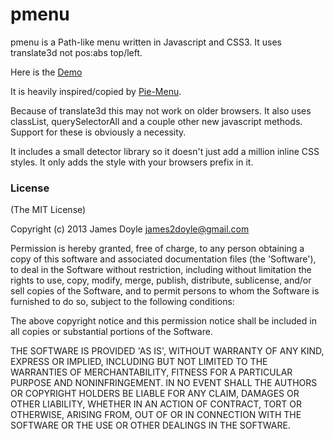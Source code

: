 pmenu
=====

pmenu is a Path-like menu written in Javascript and CSS3. It uses translate3d not pos:abs top/left.

Here is the [Demo](http://james2doyle.github.com/pmenu/)

It is heavily inspired/copied by [Pie-Menu](http://nikesh.github.com/Pie-Menu/).

Because of translate3d this may not work on older browsers. It also uses classList, querySelectorAll and a couple other new javascript methods. Support for these is obviously a necessity.

It includes a small detector library so it doesn't just add a million inline CSS styles. It only adds the style with your browsers prefix in it.


### License

(The MIT License)

Copyright (c) 2013 James Doyle <james2doyle@gmail.com>

Permission is hereby granted, free of charge, to any person obtaining
a copy of this software and associated documentation files (the
'Software'), to deal in the Software without restriction, including
without limitation the rights to use, copy, modify, merge, publish,
distribute, sublicense, and/or sell copies of the Software, and to
permit persons to whom the Software is furnished to do so, subject to
the following conditions:

The above copyright notice and this permission notice shall be
included in all copies or substantial portions of the Software.

THE SOFTWARE IS PROVIDED 'AS IS', WITHOUT WARRANTY OF ANY KIND,
EXPRESS OR IMPLIED, INCLUDING BUT NOT LIMITED TO THE WARRANTIES OF
MERCHANTABILITY, FITNESS FOR A PARTICULAR PURPOSE AND NONINFRINGEMENT.
IN NO EVENT SHALL THE AUTHORS OR COPYRIGHT HOLDERS BE LIABLE FOR ANY
CLAIM, DAMAGES OR OTHER LIABILITY, WHETHER IN AN ACTION OF CONTRACT,
TORT OR OTHERWISE, ARISING FROM, OUT OF OR IN CONNECTION WITH THE
SOFTWARE OR THE USE OR OTHER DEALINGS IN THE SOFTWARE.